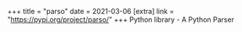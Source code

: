 +++
title = "parso"
date = 2021-03-06
[extra]
link = "https://pypi.org/project/parso/"
+++
Python library - A Python Parser

